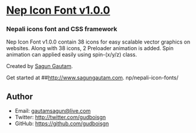 # [Nep Icon Font v1.0.0](http://www.sagungautam.com.np/nepali-icon-fonts/)

### Nepali icons font and CSS framework

Nep Icon Font v1.0.0 contain 38 icons for easy scalable vector graphics on websites.
Along with 38 icons, 2 Preloader animation is added.
Spin animation can applied easily using spin-(x/y/z) class.

Created by [Sagun Gautam](https://twitter.com/gudboisgn).

Get started at ##http://www.sagungautam.com. np/nepali-icon-fonts/


## Author
- Email: gautamsagun@live.com
- Twitter: http://twitter.com/gudboisgn
- GitHub: https://github.com/gudboisgn
